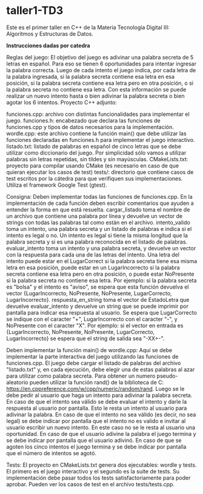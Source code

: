 # taller1-TD3

Este es el primer taller en C++ de la Materia Tecnología Digital III: Algoritmos y Estructuras de Datos.

**Instrucciones dadas por catedra**

Reglas del juego:
El objetivo del juego es adivinar una palabra secreta de 5 letras en español. Para eso se tienen 6 oportunidades para intentar ingresar la palabra correcta.
Luego de cada intento el juego indica, por cada letra de la palabra ingresada, si la palabra secreta contiene esa letra en esa posición, si la palabra secreta contiene esa letra pero en otra posición, o si la palabra secreta no contiene esa letra.
Con esta información se puede realizar un nuevo intento hasta o bien adivinar la palabra secreta o bien agotar los 6 intentos.
Proyecto C++ adjunto:

funciones.cpp: archivo con distintas funcionalidades para implementar el juego.
funciones.h: encabezado que declara las funciones de funciones.cpp y tipos de datos necesarios para la implementación.
wordle.cpp: este archivo contiene la función main() que debe utilizar las funciones declaradas en funciones.h para implementar el juego interactivo.
listado.txt: listado de palabras en español de cinco letras que se debe utilizar como diccionario del juego. Por simplicidad sólo vamos a utilizar palabras sin letras repetidas, sin tildes y sin mayúsculas.
CMakeLists.txt: proyecto para compilar usando CMake (es necesario en caso de que quieran ejecutar los casos de test)
tests/: directorio que contiene casos de test escritos por la cátedra para que verifiquen sus implementaciones. Utiliza el framework Google Test (gtest).

Consigna:
Deben implementar todas las funciones de funciones.cpp. En la implementación de cada función deben escribir comentarios que ayuden a entender la forma en que está resuelta. 
cargar_listado toma el nombre de un archivo que contiene una palabra por línea y devuelve un vector de strings con todas las palabras tal como están en el archivo.
intento_valido toma un intento, una palabra secreta y un listado de palabras e indica si el intento es legal o no. Un intento es legal si tiene la misma longitud que la palabra secreta y si es una palabra reconocida en el listado de palabras.
evaluar_intento toma un intento y una palabra secreta, y devuelve un vector con la respuesta para cada una de las letras del intento. Una letra del intento puede estar en el LugarCorrect si la palabra secreta tiene esa misma letra en esa posición, puede estar en un LugarIncorrecto si la palabra secreta contiene esa letra pero en otra posición, o puede estar NoPresente si la palabra secreta no contiene esa letra.
Por ejemplo: si la palabra secreta es "bolsa" y el intento es "aviso", se espera que esta función devuelva el vector {LugarIncorrecto, NoPresente, NoPresente, LugarCorrecto, LugarIncorrecto}.
respuesta_en_string toma el vector de EstadoLetra que devuelve evaluar_intento y devuelve un string que se puede imprimir por pantalla para indicar esa respuesta al usuario. Se espera que LugarCorrecto se indique con el caracter "+", LugarIncorrecto con el caracter "-", y NoPresente con el caracter "X".
Por ejemplo: si el vector en entrada es {LugarIncorrecto, NoPresente, NoPresente, LugarCorrecto, LugarIncorrecto} se espera que el string de salida sea "-XX+-".

Deben implementar la función main() de wordle.cpp:
Aquí se debe implementar la parte interactiva del juego utilizando las funciones de funciones.cpp.
El juego debe cargar el listado de palabras del archivo "listado.txt" y, en cada ejecución, debe elegir una de estas palabras al azar para utilizar como palabra secreta. Para obtener un numero pseudo-aleatorio pueden utilizar la función rand() de la biblioteca de C: https://en.cppreference.com/w/cpp/numeric/random/rand.
Luego se le debe pedir al usuario que haga un intento para adivinar la palabra secreta.
En caso de que el intento sea válido se debe evaluar el intento y darle la respuesta al usuario por pantalla. Esto le resta un intento al usuario para adivinar la palabra.
En caso de que el intento no sea válido (es decir, no sea legal) se debe indicar por pantalla que el intento no es valido e invitar al usuario escribir un nuevo intento. En este caso no se le resta al usuario una oportunidad.
En caso de que el usuario adivine la palabra el juego termina y se debe indicar por pantalla que el usuario adivinó.
En caso de que se agoten los cinco intentos el juego termina y se debe indicar por pantalla que el número de intentos se agotó.

Tests:
El proyecto en CMakeLists.txt genera dos ejecutables: wordle y tests.
El primero es el juego interactivo y el segundo es la suite de tests.
Su implementación debe pasar todos los tests satisfactoriamente para poder aprobar.
Pueden ver los casos de test en el archivo tests/tests.cpp.
